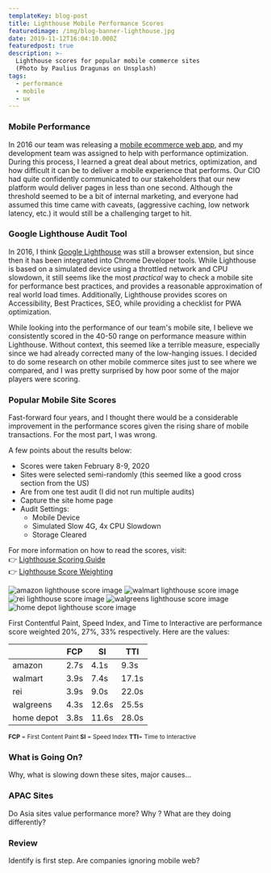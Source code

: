 ```yaml
---
templateKey: blog-post
title: Lighthouse Mobile Performance Scores
featuredimage: /img/blog-banner-lighthouse.jpg
date: 2019-11-12T16:04:10.000Z
featuredpost: true
description: >-
  Lighthouse scores for popular mobile commerce sites 
  (Photo by Paulius Dragunas on Unsplash)
tags:
  - performance
  - mobile
  - ux
---
```


### Mobile Performance
In 2016 our team was releasing a [mobile ecommerce web app](/work/mobile-ecommerce/), and my development team was assigned to help with performance optimization. During this process, I learned a great deal about metrics, optimization, and how difficult it can be to deliver a mobile experience that performs. Our CIO had quite confidently communicated to our stakeholders that our new platform would deliver pages in less than one second.  Although the threshold seemed to be a bit of internal marketing, and everyone had assumed this time came with caveats, (aggressive caching, low network latency, etc.) it would still be a challenging target to hit. 


### Google Lighthouse Audit Tool
In 2016, I think [Google Lighthouse](https://developers.google.com/web/tools/lighthouse) was still a browser extension, but since then it has been integrated into Chrome Developer tools. While Lighthouse is based on a simulated device using a throttled network and CPU slowdown, it still seems like the most *practical* way to check a mobile site for performance best practices, and provides a reasonable approximation of real world load times.  Additionally, Lighthouse provides scores on Accessibility, Best Practices, SEO, while providing a checklist for PWA optimization.

While looking into the performance of our team's mobile site, I believe we consistently scored in the 40-50 range on performance  measure within Lighthouse. Without context, this seemed like a terrible measure, especially since we had already corrected many of the low-hanging issues. I decided to do some research on other mobile commerce sites just to see where we compared, and I was pretty surprised by how poor some of the major players were scoring.

### Popular Mobile Site Scores
Fast-forward four years, and I thought there would be a considerable improvement in the performance scores given the rising share of mobile transactions. For the most part, I was wrong. 

A few points about the results below:
- Scores were taken February 8-9, 2020
- Sites were selected semi-randomly (this seemed like a good cross section from the US)
- Are from one test audit (I did not run multiple audits)
- Capture the site home page
- Audit Settings:
  - Mobile Device
  - Simulated Slow 4G, 4x CPU Slowdown
  - Storage Cleared

For more information on how to read the scores, visit:   
👉 [Lighthouse Scoring Guide](https://developers.google.com/web/tools/lighthouse/v3/scoring)   
👉 [Lighthouse Score Weighting](https://docs.google.com/spreadsheets/d/1up5rxd4EMCoMaxH8cppcK1x76n6HLx0e7jxb0e0FXvc/edit#gid=0)


<div class="columns is-centered has-margin-top-32">
  <div class="column is-12 has-text-centered">
    <img class="img" srcset="/img/lighthouse-amazon.png" alt="amazon lighthouse score image" />
    <img class="img" srcset="/img/lighthouse-walmart.png" alt="walmart lighthouse score image" />
    <img class="img" srcset="/img/lighthouse-rei.png" alt="rei lighthouse score image" />
    <img class="img" srcset="/img/lighthouse-walgreens.png" alt="walgreens lighthouse score image" />
    <img class="img" srcset="/img/lighthouse-homedepot.png" alt="home depot lighthouse score image" />
  </div>
</div>

First Contentful Paint, Speed Index, and Time to Interactive are performance score weighted 20%, 27%, 33% respectively. Here are the values:


|            | FCP   | SI    | TTI    |
|------------|-------|-------|--------|
| amazon     | 2.7s  | 4.1s  | 9.3s   |
| walmart    | 3.9s  | 7.4s  | 17.1s  |
| rei        | 3.9s  | 9.0s  | 22.0s  |
| walgreens  | 4.3s  | 12.6s | 25.5s  |
| home depot | 3.8s  | 11.6s | 28.0s  |
<small>**FCP** = First Content Paint **SI** = Speed Index **TTI**= Time to Interactive</small>

### What is Going On?
Why, what is slowing down these sites, major causes...

### APAC Sites
Do Asia sites value performance more? Why ? What are they doing differently?

### Review
Identify is first step. Are companies ignoring mobile web? 